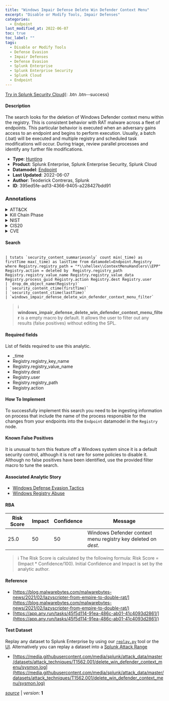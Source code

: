 ```yaml
---
title: "Windows Impair Defense Delete Win Defender Context Menu"
excerpt: "Disable or Modify Tools, Impair Defenses"
categories:
  - Endpoint
last_modified_at: 2022-06-07
toc: true
toc_label: ""
tags:
  - Disable or Modify Tools
  - Defense Evasion
  - Impair Defenses
  - Defense Evasion
  - Splunk Enterprise
  - Splunk Enterprise Security
  - Splunk Cloud
  - Endpoint
---
```




[Try in Splunk Security Cloud](https://www.splunk.com/en_us/cyber-security.html){: .btn .btn--success}

#### Description

The search looks for the deletion of Windows Defender context menu within the registry. This is consistent behavior with RAT malware across a fleet of endpoints. This particular behavior is executed when an adversary gains access to an endpoint and begins to perform execution. Usually, a batch (.bat) will be executed and multiple registry and scheduled task modifications will occur. During triage, review parallel processes and identify any further file modifications.

- **Type**: [Hunting](https://github.com/splunk/security_content/wiki/Detection-Analytic-Types)
- **Product**: Splunk Enterprise, Splunk Enterprise Security, Splunk Cloud
- **Datamodel**: [Endpoint](https://docs.splunk.com/Documentation/CIM/latest/User/Endpoint)
- **Last Updated**: 2022-06-07
- **Author**: Teoderick Contreras, Splunk
- **ID**: 395ed5fe-ad13-4366-9405-a228427bdd91

### Annotations
<details>
  <summary>ATT&CK</summary>

<div markdown="1">

#### [ATT&CK](https://attack.mitre.org/)

| ID          | Technique   | Tactic         |
| ----------- | ----------- |--------------- |
| [T1562.001](https://attack.mitre.org/techniques/T1562/001/) | Disable or Modify Tools | Defense Evasion |

| [T1562](https://attack.mitre.org/techniques/T1562/) | Impair Defenses | Defense Evasion |

</div>
</details>


<details>
  <summary>Kill Chain Phase</summary>

<div markdown="1">

* Delivery


</div>
</details>


<details>
  <summary>NIST</summary>

<div markdown="1">

* PR.PT
* DE.CM



</div>
</details>

<details>
  <summary>CIS20</summary>

<div markdown="1">

* CIS 8



</div>
</details>

<details>
  <summary>CVE</summary>

<div markdown="1">


</div>
</details>


#### Search

```

| tstats `security_content_summariesonly` count min(_time) as firstTime max(_time) as lastTime from datamodel=Endpoint.Registry where Registry.registry_path = "*\\shellex\\ContextMenuHandlers\\EPP" Registry.action = deleted by  Registry.registry_path Registry.registry_value_name Registry.registry_value_data Registry.process_guid Registry.action Registry.dest Registry.user 
| `drop_dm_object_name(Registry)` 
| `security_content_ctime(firstTime)` 
| `security_content_ctime(lastTime)` 
| `windows_impair_defense_delete_win_defender_context_menu_filter`
```

> :information_source:
> **windows_impair_defense_delete_win_defender_context_menu_filter** is a empty macro by default. It allows the user to filter out any results (false positives) without editing the SPL.



#### Required fields
List of fields required to use this analytic.
* _time
* Registry.registry_key_name
* Registry.registry_value_name
* Registry.dest
* Registry.user
* Registry.registry_path
* Registry.action



#### How To Implement
To successfully implement this search you need to be ingesting information on process that include the name of the process responsible for the changes from your endpoints into the `Endpoint` datamodel in the `Registry` node.
#### Known False Positives
It is unusual to turn this feature off a Windows system since it is a default security control, although it is not rare for some policies to disable it. Although no false positives have been identified, use the provided filter macro to tune the search.

#### Associated Analytic Story
* [Windows Defense Evasion Tactics](/stories/windows_defense_evasion_tactics)
* [Windows Registry Abuse](/stories/windows_registry_abuse)




#### RBA

| Risk Score  | Impact      | Confidence   | Message      |
| ----------- | ----------- |--------------|--------------|
| 25.0 | 50 | 50 | Windows Defender context menu registry key deleted on $dest$. |


> :information_source:
> The Risk Score is calculated by the following formula: Risk Score = (Impact * Confidence/100). Initial Confidence and Impact is set by the analytic author.


#### Reference

* [https://blog.malwarebytes.com/malwarebytes-news/2021/02/lazyscripter-from-empire-to-double-rat/](https://blog.malwarebytes.com/malwarebytes-news/2021/02/lazyscripter-from-empire-to-double-rat/)
* [https://app.any.run/tasks/45f5d114-91ea-486c-ab01-41c4093d2861/](https://app.any.run/tasks/45f5d114-91ea-486c-ab01-41c4093d2861/)



#### Test Dataset
Replay any dataset to Splunk Enterprise by using our [`replay.py`](https://github.com/splunk/attack_data#using-replaypy) tool or the [UI](https://github.com/splunk/attack_data#using-ui).
Alternatively you can replay a dataset into a [Splunk Attack Range](https://github.com/splunk/attack_range#replay-dumps-into-attack-range-splunk-server)

* [https://media.githubusercontent.com/media/splunk/attack_data/master/datasets/attack_techniques/T1562.001/delete_win_defender_context_menu/sysmon.log](https://media.githubusercontent.com/media/splunk/attack_data/master/datasets/attack_techniques/T1562.001/delete_win_defender_context_menu/sysmon.log)



[*source*](https://github.com/splunk/security_content/tree/develop/detections/endpoint/windows_impair_defense_delete_win_defender_context_menu.yml) \| *version*: **1**